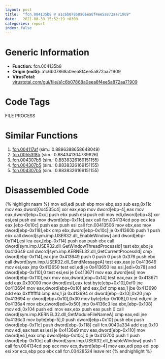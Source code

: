 ```yaml
---
layout: post
title:  "fcn.004135b8 @ a1c6b07868a0eea8f4ee5a872aa71909"
date:   2021-08-30 15:52:19 +0300
categories: report
index: false
---
```


# Generic Information
- **Function:** fcn.004135b8
- **Origin (md5):** a1c6b07868a0eea8f4ee5a872aa71909
- **VirusTotal:** [virustotal.com/gui/file/a1c6b07868a0eea8f4ee5a872aa71909][virustotal_ref]

# Code Tags
<span class="tag" id="FILE">FILE</span>
<span class="tag" id="PROCESS">PROCESS</span>


# Similar Functions

1. [fcn.004117af][similar_1_ref] (sim.: 0.8896388658648049)
2. [fcn.00553f8b][similar_2_ref] (sim.: 0.884341304739926)
3. [fcn.004307b5][similar_3_ref] (sim.: 0.8838326169151155)
4. [fcn.004307b5][similar_4_ref] (sim.: 0.8838326169151155)
5. [fcn.004307b5][similar_5_ref] (sim.: 0.8838326169151155)


# Disassembled Code

{% highlight nasm %}
mov edi,edi
push ebp
mov ebp,esp
sub esp,0x11c
mov eax,dword[0x4535c4]
xor eax,ebp
mov dword[ebp-4],eax
mov eax,dword[ebp+0xc]
push ebx
push esi
push edi
mov edi,dword[ebp+8]
xor esi,esi
push esi
mov dword[ebp-0x11c],eax
call fcn.004134cd
pop ecx
lea eax,[ebp-0x10c]
push eax
push esi
call fcn.00413506
mov ebx,eax
mov dword[ebp-0x118],ebx
cmp ebx,dword[ebp-0x10c]
je 0x41360b
push 1
push ebx
call dword[sym.imp.USER32.dll_EnableWindow]
and dword[ebp-0x114],esi
lea eax,[ebp-0x114]
push eax
push ebx
call dword[sym.imp.USER32.dll_GetWindowThreadProcessId]
test ebx,ebx
je 0x413649
call dword[sym.imp.KERNEL32.dll_GetCurrentProcessId]
cmp dword[ebp-0x114],eax
jne 0x413649
push 0
push 0
push 0x376
push ebx
call dword[sym.imp.USER32.dll_SendMessageA]
test eax,eax
je 0x413649
mov esi,eax
jmp 0x413650
test edi,edi
je 0x413650
lea esi,[edi+0x78]
and dword[ebp-0x110],0
test esi,esi
je 0x413671
mov eax,dword[esi]
mov dword[ebp-0x110],eax
mov eax,dword[ebp+0x14]
test eax,eax
je 0x413671
add eax,0x30000
mov dword[esi],eax
test byte[ebp+0x10],0xf0
jne 0x413694
mov eax,dword[ebp+0x10]
and eax,0xf
cmp eax,1
jbe 0x413690
add eax,0xfffffffd
cmp eax,1
ja 0x413694
or dword[ebp+0x10],0x20
jmp 0x413694
or dword[ebp+0x10],0x30
mov byte[ebp-0x108],0
test edi,edi
je 0x4136a4
mov ebx,dword[edi+0x50]
jmp 0x4136c3
lea ebx,[ebp-0x108]
mov edi,0x104
push edi
mov eax,ebx
push eax
push 0
call dword[sym.imp.KERNEL32.dll_GetModuleFileNameA]
cmp eax,edi
jne 0x4136c3
mov byte[ebp-5],0
push dword[ebp+0x10]
push ebx
push dword[ebp-0x11c]
push dword[ebp-0x118]
call fcn.0040a334
add esp,0x10
mov edi,eax
test esi,esi
je 0x4136e9
mov eax,dword[ebp-0x110]
mov dword[esi],eax
cmp dword[ebp-0x10c],0
je 0x413700
push 1
push dword[ebp-0x10c]
call dword[sym.imp.USER32.dll_EnableWindow]
push 1
call fcn.004134cd
pop ecx
mov ecx,dword[ebp-4]
mov eax,edi
pop edi
pop esi
xor ecx,ebp
pop ebx
call fcn.00428524
leave 
ret 
{% endhighlight %}


[similar_1_ref]: /report/fcn.004117af@9c2b894b84f59672d8be2e984066f76f
[similar_2_ref]: /report/fcn.00553f8b@14b20b07906a36e23f2230c8042160f2
[similar_3_ref]: /report/fcn.004307b5@ff219f45286905b4a87327ca719363be
[similar_4_ref]: /report/fcn.004307b5@8e21fa3f0489a6a256cf202e57f712bc
[similar_5_ref]: /report/fcn.004307b5@44e1ffcf4e71f4505c09d520fd75f1e4
[virustotal_ref]: https://www.virustotal.com/gui/file/a1c6b07868a0eea8f4ee5a872aa71909